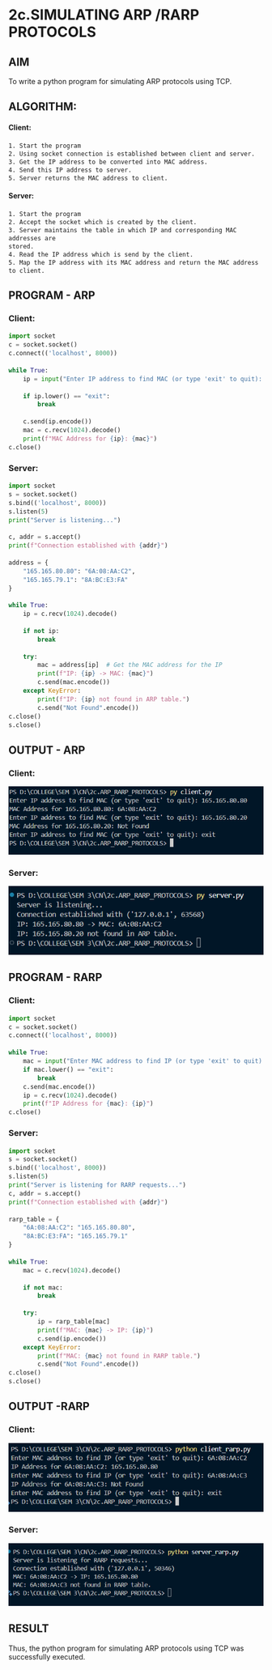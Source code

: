 # 2c.SIMULATING ARP /RARP PROTOCOLS
## AIM
To write a python program for simulating ARP protocols using TCP.
## ALGORITHM:
#### Client:
    
    1. Start the program
    2. Using socket connection is established between client and server.
    3. Get the IP address to be converted into MAC address.
    4. Send this IP address to server.
    5. Server returns the MAC address to client.

#### Server:

    1. Start the program
    2. Accept the socket which is created by the client.
    3. Server maintains the table in which IP and corresponding MAC addresses are
    stored.
    4. Read the IP address which is send by the client.
    5. Map the IP address with its MAC address and return the MAC address to client.

## PROGRAM - ARP

### Client:

```py
import socket
c = socket.socket()
c.connect(('localhost', 8000))

while True:
    ip = input("Enter IP address to find MAC (or type 'exit' to quit): ")

    if ip.lower() == "exit":  
        break

    c.send(ip.encode())
    mac = c.recv(1024).decode()
    print(f"MAC Address for {ip}: {mac}")
c.close()

```

### Server:

```py
import socket
s = socket.socket()
s.bind(('localhost', 8000))
s.listen(5)
print("Server is listening...")

c, addr = s.accept()
print(f"Connection established with {addr}")

address = {
    "165.165.80.80": "6A:08:AA:C2",
    "165.165.79.1": "8A:BC:E3:FA"
}

while True:
    ip = c.recv(1024).decode()

    if not ip:  
        break

    try:
        mac = address[ip]  # Get the MAC address for the IP
        print(f"IP: {ip} -> MAC: {mac}")
        c.send(mac.encode())  
    except KeyError:
        print(f"IP: {ip} not found in ARP table.")
        c.send("Not Found".encode())
c.close()
s.close()
```

## OUTPUT - ARP

### Client:

![alt text](image.png)

### Server:

![alt text](image-1.png)

## PROGRAM - RARP

### Client:

```py
import socket
c = socket.socket()
c.connect(('localhost', 8000))

while True:
    mac = input("Enter MAC address to find IP (or type 'exit' to quit): ")
    if mac.lower() == "exit":  
        break
    c.send(mac.encode())
    ip = c.recv(1024).decode()
    print(f"IP Address for {mac}: {ip}")
c.close()


```

### Server:

```py
import socket
s = socket.socket()
s.bind(('localhost', 8000))
s.listen(5)
print("Server is listening for RARP requests...")
c, addr = s.accept()
print(f"Connection established with {addr}")

rarp_table = {
    "6A:08:AA:C2": "165.165.80.80",
    "8A:BC:E3:FA": "165.165.79.1"
}

while True:
    mac = c.recv(1024).decode()

    if not mac:  
        break

    try:
        ip = rarp_table[mac]  
        print(f"MAC: {mac} -> IP: {ip}")
        c.send(ip.encode())  
    except KeyError:
        print(f"MAC: {mac} not found in RARP table.")
        c.send("Not Found".encode())
c.close()
s.close()

```


## OUTPUT -RARP

### Client:

![alt text](image-2.png)

### Server:

![alt text](image-3.png)


## RESULT
Thus, the python program for simulating ARP protocols using TCP was successfully 
executed.

